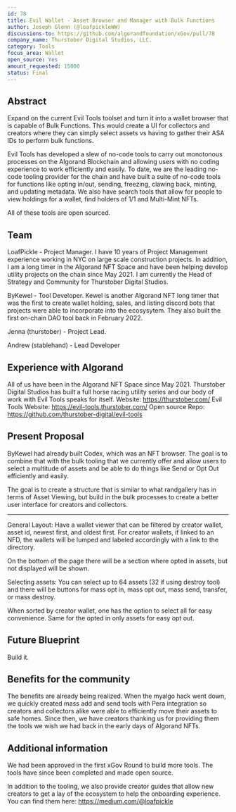 ```yaml
---
id: 78
title: Evil Wallet - Asset Browser and Manager with Bulk Functions
author: Joseph Glenn (@loafpickleWW)
discussions-to: https://github.com/algorandfoundation/xGov/pull/78
company_name: Thurstober Digital Studios, LLC.
category: Tools
focus_area: Wallet
open_source: Yes
amount_requested: 15000
status: Final
---
```


## Abstract
Expand on the current Evil Tools toolset and turn it into a wallet browser that is capable of Bulk Functions. This would create a UI for collectors and creators where they can simply select assets vs having to gather their ASA IDs to perform bulk functions. 

Evil Tools has developed a slew of no-code tools to carry out monotonous processes on the Algorand Blockchain and allowing users with no coding experience to work efficiently and easily. To date, we are the leading no-code tooling provider for the chain and have built a suite of no-code tools for functions like opting in/out, sending, freezing, clawing back, minting, and updating metadata. We also have search tools that allow for people to view holdings for a wallet, find holders of 1/1 and Multi-Mint NFTs. 

All of these tools are open sourced. 

## Team
LoafPickle - Project Manager. I have 10 years of Project Management experience working in NYC on large scale construction projects. In addition, I am a long timer in the Algorand NFT Space and have been helping develop utility projects on the chain since May 2021. I am currently the Head of Strategy and Community for Thurstober Digital Studios. 

ByKewel - Tool Developer. Kewel is another Algorand NFT long timer that was the first to create wallet holding, sales, and listing discord bots that projects were able to incorporate into the ecosysytem. They also built the first on-chain DAO tool back in February 2022. 

Jenna (thurstober) - Project Lead.

Andrew (stablehand) - Lead Developer

## Experience with Algorand
All of us have been in the Algorand NFT Space since May 2021. Thurstober Digital Studios has built a full horse racing utility series and our body of work with Evil Tools speaks for itself.
Website: https://thurstober.com/ 
Evil Tools Website: https://evil-tools.thurstober.com/
Open source Repo: https://github.com/thurstober-digital/evil-tools


## Present Proposal
ByKewel had already built Codex, which was an NFT browser. The goal is to combine that with the bulk tooling that we currently offer and allow users to select a multitude of assets and be able to do things like Send or Opt Out efficiently and easily. 

The goal is to create a structure that is similar to what randgallery has in terms of Asset Viewing, but build in the bulk processes to create a better user interface for creators and collectors. 

-----------------------------

General Layout: Have a wallet viewer that can be filtered by creator wallet, asset id, newest first, and oldest first. For creator wallets, if linked to an NFD, the wallets will be lumped and labeled accordingly with a link to the directory. 

On the bottom of the page there will be a section where opted in assets, but not displayed will be shown.

Selecting assets: You can select up to 64 assets (32 if using destroy tool) and there will be buttons for mass opt in, mass opt out, mass send, transfer, or mass destroy. 

When sorted by creator wallet, one has the option to select all for easy convenience. Same for the opted in only assets for easy opt out. 


## Future Blueprint
Build it. 

## Benefits for the community
The benefits are already being realized. When the myalgo hack went down, we quickly created mass add and send tools with Pera integration so creators and collectors alike were able to efficiently move their assets to safe homes. Since then, we have creators thanking us for providing them the tools we wish we had back in the early days of Algorand NFTs.

## Additional information
We had been approved in the first xGov Round to build more tools. The tools have since been completed and made open source.

In addition to the tooling, we also provide creator guides that allow new creators to get a lay of the ecosystem to help the onboarding experience. You can find them here: https://medium.com/@loafpickle
